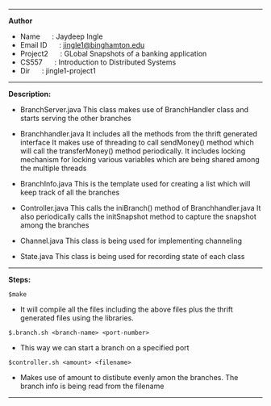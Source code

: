 --------------------------------
**Author**
- Name&nbsp;&nbsp;&nbsp;&nbsp;&nbsp;&nbsp;: Jaydeep Ingle</br>
- Email ID&nbsp;&nbsp;&nbsp;&nbsp;&nbsp;&nbsp;: jingle1@binghamton.edu</br>
- Project2&nbsp;&nbsp;&nbsp;&nbsp;&nbsp;&nbsp;: GLobal Snapshots of a banking application</br>
- CS557&nbsp;&nbsp;&nbsp;&nbsp;&nbsp;&nbsp;: Introduction to Distributed Systems</br>
- Dir&nbsp;&nbsp;&nbsp;&nbsp;&nbsp;&nbsp;: jingle1-project1</br>

--------------------------------------------------------------------------------------------
**Description:**
- BranchServer.java
This class makes use of BranchHandler class and starts serving the other
branches

- Branchhandler.java
It includes all the methods from the thrift generated interface
It makes use of threading to call sendMoney() method which will call the
transferMoney() method periodically.
It includes locking mechanism for locking various variables which are being
shared among the multiple threads

- BranchInfo.java
This is the template used for creating a list which will keep track of all the
branches

- Controller.java
This calls the iniBranch() method of Branchhandler.java
It also periodically calls the initSnapshot method to capture the snapshot among
the branches

- Channel.java
This class is being used for implementing channeling

- State.java
This class is being used for recording state of each class

--------------------------------------------------------------------------------------------
**Steps:**

```$make```</br>
- It will compile all the files including the above files plus the thrift generated files using the libraries.</br>

```$.branch.sh <branch-name> <port-number>```</br>
- This way we can start a branch on a specified port</br>

```$controller.sh <amount> <filename> ```</br>
- Makes use of amount to distibute evenly amon the branches. The branch info is being read from the filename</br>
--------------------------------------------------------------------------------------------

